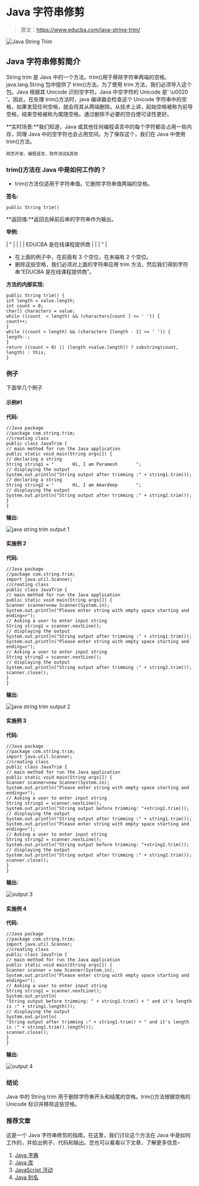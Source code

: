 # Java 字符串修剪

> 原文：<https://www.educba.com/java-string-trim/>

![Java String Trim](img/16f5b77be40125989c8a5f69f039db15.png)



## Java 字符串修剪简介

String trim 是 Java 中的一个方法。trim()用于移除字符串两端的空格。java.lang.String 包中提供了 trim()方法。为了使用 trim 方法，我们必须导入这个包。Java 根据其 Unicode 识别空字符。Java 中空字符的 Unicode 是' \u0020 '。因此，在处理 trim()方法时，java 编译器会检查这个 Unicode 字符串中的空格，如果发现任何空格，就会将其从两端删除。从技术上讲，起始空格被称为前导空格，结束空格被称为尾随空格。通过删除不必要的空白使可读性更好。

**实时场景:**我们知道，Java 或其他任何编程语言中的每个字符都会占用一些内存，同理 Java 中的空字符也会占用空间。为了保存这个，我们在 Java 中使用 trim()方法。

<small>网页开发、编程语言、软件测试&其他</small>

### trim()方法在 Java 中是如何工作的？

*   trim()方法仅适用于字符串值。它删除字符串值两端的空格。

**签名:**

```
public String trim()
```

**返回值:**返回去掉前后串的字符串作为输出。

**举例:**

| " |  |  |  | EDUCBA 是在线课程提供商 |  |  | " |

*   在上面的例子中，在前面有 3 个空位，在末端有 2 个空位。
*   删除这些空格，我们必须对上面的字符串应用 trim 方法，然后我们得到字符串“EDUCBA 是在线课程提供商”。

**方法的内部实现:**

```
public String trim() {
int length = value.length;
int count = 0;
char[] characters = value;
while ((count  < length) && (characters[count ] <= ' ')) {
count++;
}
while ((count < length) && (characters [length - 1] <= ' ')) {
length--;
}
return ((count > 0) || (length <value.length)) ? substring(count, length) : this;
}
```

### 例子

下面举几个例子

#### 示例#1

**代码:**

```
//Java package
//package com.string.trim;
//creating class
public class JavaTrim {
// main method for run the Java application
public static void main(String args[]) {
// declaring a string
String string1 = "       Hi, I am Paramesh       ";
// displaying the output
System.out.println("String output after trimming :" + string1.trim());
// declaring a string
String string2 = "       Hi, I am Amardeep       ";
// displaying the output
System.out.println("String output after trimming :" + string2.trim());
}
}
```

**输出:**

![java string trim output 1](img/b1e3589b4aeebfbbb5012a04b27c81da.png)



#### 实施例 2

**代码:**

```
//Java package
//package com.string.trim;
import java.util.Scanner;
//creating class
public class JavaTrim {
// main method for run the Java application
public static void main(String args[]) {
Scanner scanner=new Scanner(System.in);
System.out.println("Please enter string with empty space starting and ending=>");
// Asking a user to enter input string
String string1 = scanner.nextLine();
// displaying the output
System.out.println("String output after trimming :" + string1.trim());
System.out.println("Please enter string with empty space starting and ending=>");
// Asking a user to enter input string
String string2 = scanner.nextLine();
// displaying the output
System.out.println("String output after trimming :" + string2.trim());
scanner.close();
}
}
```

**输出:**

![java string trim output 2](img/c6516e6d84af3b860ff1a3ed2f7d6c9f.png)



#### 实施例 3

**代码:**

```
//Java package
//package com.string.trim;
import java.util.Scanner;
//creating class
public class JavaTrim {
// main method for run the Java application
public static void main(String args[]) {
Scanner scanner=new Scanner(System.in);
System.out.println("Please enter string with empty space starting and ending=>");
// Asking a user to enter input string
String string1 = scanner.nextLine();
System.out.println("String output before trimming: "+string1.trim());
// displaying the output
System.out.println("String output after trimming :" + string1.trim());
System.out.println("Please enter string with empty space starting and ending=>");
// Asking a user to enter input string
String string2 = scanner.nextLine();
System.out.println("String output before trimming: "+string2.trim());
// displaying the output
System.out.println("String output after trimming :" + string2.trim());
scanner.close();
}
}
```

**输出:**

![output 3](img/68fb05d6f4e1fc8e2f2656b00e7ec8d7.png)



#### 实施例 4

**代码:**

```
//Java package
//package com.string.trim;
import java.util.Scanner;
//creating class
public class JavaTrim {
// main method for run the Java application
public static void main(String args[]) {
Scanner scanner = new Scanner(System.in);
System.out.println("Please enter string with empty space starting and ending=>");
// Asking a user to enter input string
String string1 = scanner.nextLine();
System.out.println(
"String output before trimming: " + string1.trim() + " and it's length is :" + string1.length());
// displaying the output
System.out.println(
"String output after trimming :" + string1.trim() + " and it's length is :" + string1.trim().length());
scanner.close();
}
}
```

**输出:**

![output 4](img/8f1e5fc276c62a1fdb3c15a3a7e96f60.png)



### 结论

Java 中的 String trim 用于删除字符串开头和结尾的空格。trim()方法根据空格的 Unicode 标识并移除这些空格。

### 推荐文章

这是一个 Java 字符串修剪的指南。在这里，我们讨论这个方法在 Java 中是如何工作的，并给出例子、代码和输出。您也可以看看以下文章，了解更多信息–

1.  [Java 字典](https://www.educba.com/java-dictionary/)
2.  [Java 库](https://www.educba.com/java-repository/)
3.  [JavaScript 浮动](https://www.educba.com/javascript-floating/)
4.  [Java 别名](https://www.educba.com/java-alias/)





